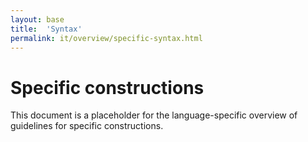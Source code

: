 ```yaml
---
layout: base
title:  'Syntax'
permalink: it/overview/specific-syntax.html
---
```


# Specific constructions

This document is a placeholder for the language-specific overview of
guidelines for specific constructions.

